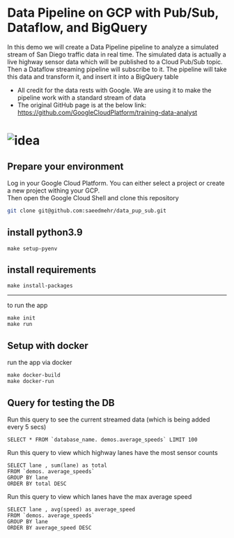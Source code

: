 
Data Pipeline on GCP with Pub/Sub, Dataflow, and BigQuery 
=============
In this demo we will create a Data Pipeline pipeline to analyze a simulated stream of San Diego traffic data in real time.
The simulated data is actually a live highway sensor data which will be published to a Cloud Pub/Sub topic. 
Then a Dataflow streaming pipeline will subscribe to it.
The pipeline will take this data and transform it, and insert it into a BigQuery table

* All credit for the data rests with Google. We are using it to make the pipeline work with a standard stream of data
* The original GitHub page is at the below link: https://github.com/GoogleCloudPlatform/training-data-analyst

![idea](https://user-images.githubusercontent.com/21346531/152877563-1681a792-08d3-4b1f-9ca0-33fba5282ca4.png)
=======


Prepare your environment
------------
Log in your Google Cloud Platform. You can either select a project or create a new project withing your GCP. <br />
Then open the Google Cloud Shell and clone this repository

```bash
git clone git@github.com:saeedmehr/data_pup_sub.git
```

install python3.9
------------

```
make setup-pyenv
```

install requirements
-----------

```
make install-packages
```
------------

to run the app
```
make init
make run
```
## Setup with docker

run the app via docker
```
make docker-build
make docker-run
```


## Query for testing the DB

Run this query to see the current streamed data (which is being added every 5 secs)
```
SELECT * FROM `database_name. demos.average_speeds` LIMIT 100
```

Run this query to view which highway lanes have the most sensor counts
```
SELECT lane , sum(lane) as total 
FROM `demos. average_speeds` 
GROUP BY lane
ORDER BY total DESC
```
Run this query to view which lanes have the max average speed
```
SELECT lane , avg(speed) as average_speed 
FROM `demos. average_speeds` 
GROUP BY lane
ORDER BY average_speed DESC
```

